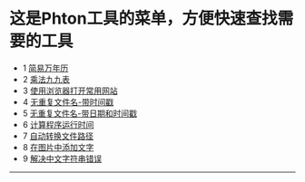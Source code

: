 
# 这是Phton工具的菜单，方便快速查找需要的工具

- 1 [简易万年历](https://github.com/Talk8/ToolsByPython/blob/master/Tools-0001.md)
- 2 [乘法九九表](https://github.com/Talk8/ToolsByPython/blob/master/Tools-0002.md)
- 3 [使用浏览器打开常用网站](https://github.com/Talk8/ToolsByPython/blob/master/Tools-0003.md)
- 4 [无重复文件名-带时间戳](https://github.com/Talk8/ToolsByPython/blob/master/Tools-0004.md)
- 5 [无重复文件名-带日期和时间戳](https://github.com/Talk8/ToolsByPython/blob/master/Tools-0005.md)
- 6 [计算程序运行时间](https://github.com/Talk8/ToolsByPython/blob/master/Tools-0006.md)
- 7 [自动转换文件路径](https://github.com/Talk8/ToolsByPython/blob/master/Tools-0007.md)
- 8 [在图片中添加文字](https://github.com/Talk8/ToolsByPython/blob/master/Tools-0008.md)
- 9 [解决中文字符串错误](https://github.com/Talk8/ToolsByPython/blob/master/Tools-0009.md)


-----------------------------------------
